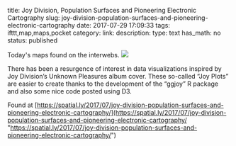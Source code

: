 title: Joy Division, Population Surfaces and Pioneering Electronic Cartography
slug: joy-division-population-surfaces-and-pioneering-electronic-cartography
date: 2017-07-29 17:09:33
tags: ifttt,map,maps,pocket
category: 
link: 
description: 
type: text
has_math: no
status: published

Today's maps found on the interwebs. ![](https://spatial.ly/wp-content/uploads/2017/07/pulsar_detail.jpg)  
  

There has been a resurgence of interest in data visualizations inspired by Joy Division’s Unknown Pleasures album cover. These so-called “Joy Plots” are easier to create thanks to the development of the “ggjoy” R package and also some nice code posted using D3.  
  

Found at [https://spatial.ly/2017/07/joy-division-population-surfaces-and-pioneering-electronic-cartography/](https://spatial.ly/2017/07/joy-division-population-surfaces-and-pioneering-electronic-cartography/ "https://spatial.ly/2017/07/joy-division-population-surfaces-and-pioneering-electronic-cartography/")



